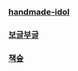 
### [handmade-idol](https://github.com/alro923/handmade-idol)

### [보글부글](https://github.com/BoggleBoogle)

### [책숲](https://github.com/alro923/book-forest)
